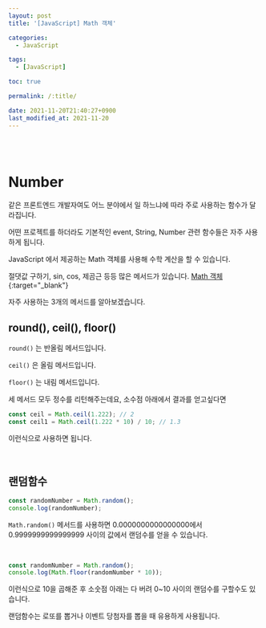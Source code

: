 ```yaml
---
layout: post
title: '[JavaScript] Math 객체'

categories:
  - JavaScript

tags:
  - [JavaScript]

toc: true

permalink: /:title/

date: 2021-11-20T21:40:27+0900
last_modified_at: 2021-11-20
---
```


<br>
<br>

# Number

같은 프론트엔드 개발자여도 어느 분야에서 일 하느냐에 따라 주로 사용하는 함수가 달라집니다.

어떤 프로젝트를 하더라도 기본적인 event, String, Number 관련 함수들은 자주 사용하게 됩니다.

JavaScript 에서 제공하는 Math 객체를 사용해 수학 계산을 할 수 있습니다.

절댓값 구하기, sin, cos, 제곰근 등등 많은 메서드가 있습니다. [Math 객체](https://www.w3schools.com/js/js_math.asp){:target="\_blank"}

자주 사용하는 3개의 메서드를 알아보겠습니다.

## round(), ceil(), floor()

`round()` 는 반올림 메서드입니다.

`ceil()` 은 올림 메서드입니다.

`floor()` 는 내림 메서드입니다.

세 메서드 모두 정수를 리턴해주는데요, 소수점 아래에서 결과를 얻고싶다면

```javascript
const ceil = Math.ceil(1.222); // 2
const ceil1 = Math.ceil(1.222 * 10) / 10; // 1.3
```

이런식으로 사용하면 됩니다.

<br>

## 랜덤함수

```javascript
const randomNumber = Math.random();
console.log(randomNumber);
```

`Math.random()` 메서드를 사용하면 0.0000000000000000에서 0.9999999999999999 사이의 값에서 랜덤수를 얻을 수 있습니다.

<br>

```javascript
const randomNumber = Math.random();
console.log(Math.floor(randomNumber * 10));
```

이런식으로 10을 곱해준 후 소숫점 아래는 다 버려 0~10 사이의 랜덤수를 구할수도 있습니다.

랜덤함수는 로또를 뽑거나 이벤트 당첨자를 뽑을 때 유용하게 사용됩니다.
